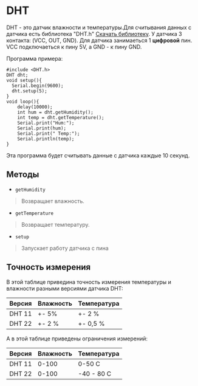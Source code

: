 
# DHT
DHT - это датчик влажности и температуры.Для считывания данных
с датчика есть библиотека "DHT.h" [Скачать библиотеку](dhtlib.zip). У 
датчика 3 контакта: (VCC, OUT,
GND). 
Для датчика занимаеться 1 **цифровой** пин. VCC подключаеться к пину 5V,
а GND - к пину GND.

Программа примера:

```arduino
#include <DHT.h>
DHT dht;
void setup(){
  Serial.begin(9600);
  dht.setup(5);
}
void loop(){
    delay(10000);
    int hum = dht.getHumidity();
    int temp = dht.getTemperature();
    Serial.print("Hum:");
    Serial.print(hum);
    Serial.print(" Temp:");
    Serial.println(temp);
}
```

Эта программа будет считывать данные с датчика каждые 10
секунд. 

## Методы
+ `getHumidity`
> Возвращает влажность.
+ `getTemperature`
> Возвращает температуру.

+ `setup`
> Запускает работу датчика с пина

## Точность измерения
В этой таблице приведина точность измерения температуры и влажности
разными версиями датчика DHT:

| Версия | Влажность | Температура |
|--------|-----------|-------------|
| DHT 11 | +-  5%    | +- 2 %      |
| DHT 22 | +- 2 %    | +- 0,5 %    |

А в этой таблице приведены ограничения измерений:

| Версия | Влажность | Температура |
|--------|-----------|-------------|
| DHT 11 | 0-100     | 0-50 C      |
| DHT 22 | 0-100     | -40 - 80 C  |

